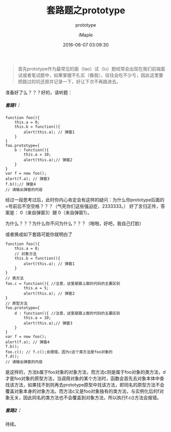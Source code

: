﻿---
layout:     post
title:      "套路题之prototype"
subtitle:   "prototype"
date:       2016-06-07 03:09:30
author:     "iMaple"
header-img: "img/post-bg-re-vs-ng2.jpg"
header-mask: 0.3
catalog:    true
tags:
    - prototype
    - 套路题
---

>首先prototype作为最常见的面（tao）试（lu）题经常会出现在我们前端面试或者笔试题中，如果掌握不扎实（像我），往往会吃不少亏，因此这里要把跳过的坑还原并记录一下，好让下次不再跳进去。

准备好了么？？？好的，请听题：

##### 套路1：

```
function foo(){
	this.a = 0;
	this.b = function(){
		alert(this.a); // 弹窗1
	}
}
foo.prototype={
	b : function(){
		this.a = 10;
		alert(this.a);// 弹窗2
	}
}
var f = new foo();
alert(f.a); // 弹窗3
f.b();// 弹窗4
// 请输出弹窗的内容
```

经过一段思考过后，此时你内心肯定会有这样的疑问：为什么你prototype后面的=号前后不空空格？？？（气死你们这些强迫症，2333333。）
好了言归正传，答案是： 0（来自弹窗3）跟 0（来自弹窗1）。

为什么？？？为什么你不问为什么？？？（啪啪，好吧，我自己打脸）

或者换成如下套路可能你就明白了

```
function foo(){
	this.a = 0;
    // 对象方法
	this.b = function(){
		alert(this.a); // 弹窗1
	}
}
// 类方法
foo.c = function(){ //注意，这里是跟上面的代码的主要区别
        this.a = 5;
        alert(this.a); // 弹窗2
}
// 原型方法
foo.prototype={
	d : function(){ //注意，这里是跟上面的代码的主要区别
		this.a = 10;
		alert(this.a);// 弹窗3
	}
}
var f = new foo();
alert(f.a); // 弹窗4
f.b();
foo.c(); // f.c();会报错，因为c这个类方法是foo对象的
f.d();
// 请输出弹窗的内容
```

是这样的，方法b属于foo对象的对象方法，而方法c则是属于foo对象的类方法，d才是foo对象的原型方法，当调用对象的某个方法时，函数会首先去对象本体中查找该方法，如果找不到则再去prototype原型中找该方法，即同名的原型方法不会覆盖对象本身的对象方法。而方法c又是foo对象独有的类方法，与实例化后的f对象无关，因此同名的类方法也不会覆盖到对象方法，所以执行f.c()方法会报错。

##### 套路2：
待续。